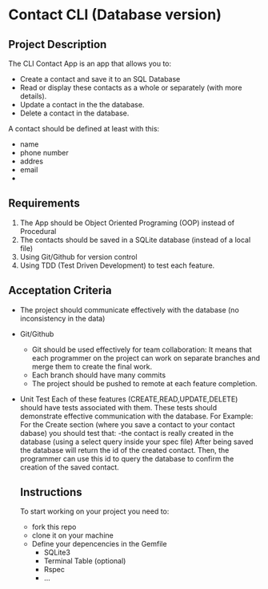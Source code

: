 # Contact CLI (Database version)

## Project Description
The CLI Contact App is an app that allows you to:
- Create a contact and save it to an SQL Database
- Read or display these contacts as a whole or separately (with more details).
- Update a contact in the the database.
- Delete a contact in the database.

A contact should be defined at least with this:
- name
- phone number
- addres
- email
-

## Requirements
1. The App should be Object Oriented Programing (OOP) instead of Procedural
2. The contacts should be saved in a SQLite database (instead of a local file)
3. Using Git/Github for version control
4. Using TDD (Test Driven Development) to test each feature.

## Acceptation Criteria
- The project should communicate effectively with the database (no inconsistency in the data)
- Git/Github
  - Git should be used effectively for team collaboration:
    It means that each programmer on the project can work on separate branches and merge them 
    to create the final work.
  - Each branch should have many commits
  - The project should be pushed to remote at each feature completion.
- Unit Test
  Each of these features (CREATE,READ,UPDATE,DELETE) should have tests associated with them.
  These tests should demonstrate effective communication with the database. For Example:
  For the Create section (where you save a contact to your contact dabase) you should test that: 
    -the contact is really created in the database (using a select query inside your spec file)
      After being saved the database will return the id of the created contact. Then, the programmer
      can use this id to query the database to confirm the creation of the saved contact.
  
  ## Instructions
  To start working on your project you need to:
  - fork this repo
  - clone it on your machine
  - Define your depencencies in the Gemfile
    - SQLite3
    - Terminal Table (optional)
    - Rspec
    - ...
